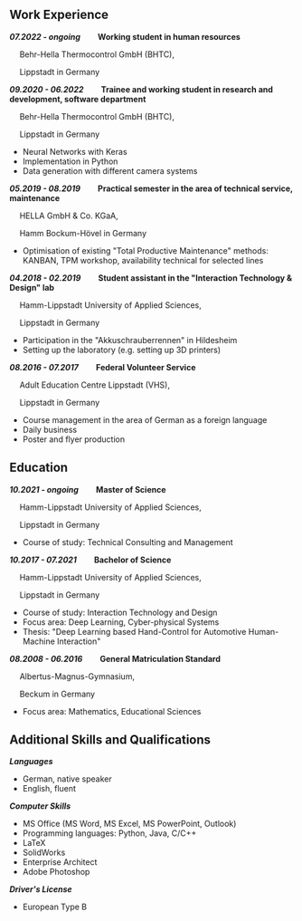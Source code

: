## Work Experience

**_07.2022 - ongoing_ &emsp; &ensp; Working student in human resources**

&emsp; Behr-Hella Thermocontrol GmbH (BHTC),

&emsp; Lippstadt in Germany


**_09.2020 - 06.2022_ &emsp; &ensp; Trainee and working student in research and development, software department**

&emsp; Behr-Hella Thermocontrol GmbH (BHTC),

&emsp; Lippstadt in Germany
 - Neural Networks with Keras
 - Implementation in Python
 - Data generation with different camera systems


**_05.2019 - 08.2019_ &emsp; &ensp; Practical semester in the area of technical service, maintenance**

&emsp; HELLA GmbH & Co. KGaA,

&emsp; Hamm Bockum-Hövel in Germany
 - Optimisation of existing "Total Productive Maintenance" methods: KANBAN, TPM workshop, availability technical for selected lines


**_04.2018 - 02.2019_ &emsp; &ensp; Student assistant in the "Interaction Technology & Design" lab**

&emsp; Hamm-Lippstadt University of Applied Sciences,

&emsp; Lippstadt in Germany
 - Participation in the "Akkuschrauberrennen" in Hildesheim
 - Setting up the laboratory (e.g. setting up 3D printers)


**_08.2016 - 07.2017_ &emsp; &ensp; Federal Volunteer Service**

&emsp; Adult Education Centre Lippstadt (VHS),

&emsp; Lippstadt in Germany
 - Course management in the area of German as a foreign language
 - Daily business
 - Poster and flyer production


## Education

**_10.2021 - ongoing_ &emsp; &ensp; Master of Science**

&emsp; Hamm-Lippstadt University of Applied Sciences,

&emsp; Lippstadt in Germany
 - Course of study: Technical Consulting and Management

**_10.2017 - 07.2021_ &emsp; &ensp; Bachelor of Science**

&emsp; Hamm-Lippstadt University of Applied Sciences,

&emsp; Lippstadt in Germany
 - Course of study: Interaction Technology and Design
 - Focus area: Deep Learning, Cyber-physical Systems
 - Thesis: "Deep Learning based Hand-Control for Automotive Human-Machine Interaction"

**_08.2008 - 06.2016_ &emsp; &ensp; General Matriculation Standard**

&emsp; Albertus-Magnus-Gymnasium,

&emsp; Beckum in Germany
 - Focus area: Mathematics, Educational Sciences


## Additional Skills and Qualifications

**_Languages_**
 - German, native speaker
 - English, fluent

**_Computer Skills_**
 - MS Office (MS Word, MS Excel, MS PowerPoint, Outlook)
 - Programming languages: Python, Java, C/C++
 - LaTeX
 - SolidWorks
 - Enterprise Architect
 - Adobe Photoshop

**_Driver's License_**
 - European Type B
